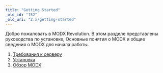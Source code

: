 ```yaml
---
title: "Getting Started"
_old_id: "152"
_old_uri: "2.x/getting-started"
---
```


Добро пожаловать в MODX Revolution. В этом разделе представлены руководства по установке, Основные понятия о MODX и общие сведения о MODX для начала работы.

1. [Требования к серверу](getting-started/server-requirements)
2. [Установка](getting-started/installation)
3. [Обзор MODX](getting-started/an-overview-of-modx)